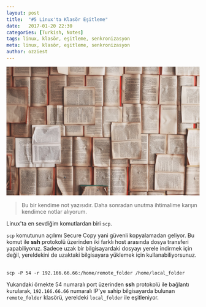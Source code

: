 ```yaml
---
layout: post
title:  "#5 Linux'ta Klasör Eşitleme"
date:   2017-01-20 22:30
categories: [Turkish, Notes]
tags: linux, klasör, eşitleme, senkronizasyon
meta: linux, klasör, eşitleme, senkronizasyon
author: ozziest
---
```


<div class="flex justify-center pt-4 pb-4">
    <a href="https://pixabay.com/en/books-pages-story-stories-notes-1245690/" target="_blank">
        <img src="/images/posts/notes.jpg" />
    </a>
</div>

> Bu bir kendime not yazısıdır. Daha sonradan unutma ihtimalime karşın kendimce notlar alıyorum.

Linux'ta en sevdiğim komutlardan biri `scp`.

`scp` komutunun açılımı Secure Copy yani güvenli kopyalamadan geliyor. Bu komut ile **ssh** protokolü üzerinden iki farklı host arasında dosya transferi yapabiliyoruz. Sadece uzak bir bilgisayardaki dosyayı yerele indirmek için değil, yereldekini de uzaktaki bilgisayara yüklemek için kullanabiliyorsunuz.

<pre><code class="language-js">
scp -P 54 -r 192.166.66.66:/home/remote_folder /home/local_folder
</code></pre>

Yukarıdaki örnekte 54 numaralı port üzerinden **ssh** protokolü ile bağlantı kurularak, `192.166.66.66` numaralı IP'ye sahip bilgisayarda bulunan `remote_folder` klasörü, yereldeki `local_folder` ile eşitleniyor.
